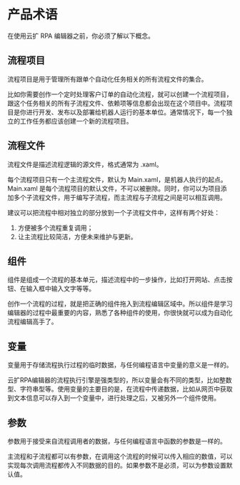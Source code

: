 # 产品术语

在使用云扩 RPA 编辑器之前，你必须了解以下概念。

## 流程项目

流程项目是用于管理所有跟单个自动化任务相关的所有流程文件的集合。

比如你需要创作一个定时处理客户订单的自动化流程，就可以创建一个流程项目，跟这个任务相关的所有子流程文件、依赖项等信息都会出现在这个项目中。流程项目是你进行开发、发布以及部署给机器人运行的基本单位。通常情况下，每一个独立的工作任务都应该创建一个新的流程项目。

## 流程文件

流程文件是描述流程逻辑的源文件，格式通常为 .xaml。

每个流程项目只有一个主流程文件，默认为 Main.xaml，是机器人执行的起点。Main.xaml 是每个流程项目的默认文件，不可以被删除。同时，你可以为项目添加多个子流程文件，用于编写子流程，而主流程与子流程之间是可以相互调用。

建议可以把流程中相对独立的部分放到一个子流程文件中，这样有两个好处：
1. 方便被多个流程重复调用；
2. 让主流程比较简洁，方便未来维护与更新。

## 组件
组件是组成一个流程的基本单元，描述流程中的一步操作，比如打开网站、点击按钮、在输入框中输入文字等等。

创作一个流程的过程，就是把正确的组件拖入到流程编辑区域中。所以组件是学习编辑器的过程中最重要的内容，熟悉了各种组件的使用，你很快就可以成为自动化流程编辑高手了。

## 变量
变量用于存储流程执行过程的临时数据，与任何编程语言中变量的意义是一样的。

云扩RPA编辑器的流程执行引擎是强类型的，所以变量会有不同的类型，比如整数型、字符串型等。使用变量的主要目的是，在流程中传递数据，比如从网页中获取到文本信息可以存入到一个变量中，进行处理之后，又被另外一个组件使用。

## 参数

参数用于接受来自流程调用者的数据，与任何编程语言中函数的参数是一样的。

主流程和子流程都可以有参数，在调用这个流程的时候可以传入相应的数值，可以实现每次调用流程都传入不同数据的目的。如果参数不是必须，可以为参数设置默认值。
